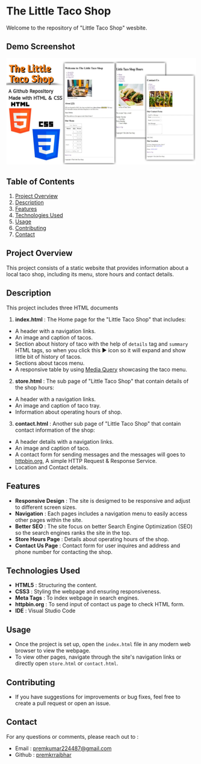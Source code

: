 
# The Little Taco Shop
  
Welcome to the repository of "Little Taco Shop" wesbite.

## Demo Screenshot

![Screenshot of Project](assets/screenshot/screenshot.jpg)

## Table of Contents
1. [Project Overview](#project-overview)
2. [Description](#description)
3. [Features](#features)
4. [Technologies Used](#technologies-used)
5. [Usage](#usage)
6. [Contributing](#contributing)
7. [Contact](#contact)

## Project Overview

This project consists of a static website that provides information about a local taco shop, including its menu, store hours and contact details.

## Description 

This project includes three HTML documents 

1. **index.html** : The Home page for the "Little Taco Shop" that includes:
- A header with a navigation links.
- An image and caption of tacos.
- Section about history of taco with the help of `details` tag and `summary` HTML tags, so when you click  this ▶ icon so it will expand and show little bit of history of tacos.
- Sections about tacos menu.
- A responsive table by using [Media Query](https://en.wikipedia.org/wiki/Media_queries) showcasing the taco menu. 

2. **store.html** : The sub page of "Little Taco Shop" that contain details of the shop hours:
- A header with a navigation links.
- An image and caption of taco tray.
- Information about operating hours of shop.

3. **contact.html** : Another sub page of "Little Taco Shop" that contain contact information of the shop:
- A header details with a navigation links.
- An image and caption of taco.
- A contact form for sending messages and the messages will goes to [httpbin.org](https://httpbin.org/), A simple HTTP Request & Response Service.
- Location and Contact details. 

## Features 

- **Responsive Design** : The site is desigmed to be responsive and adjust to different screen sizes.
- **Navigation** : Each pages includes a navigation menu to easily access other pages within the site.
- **Better SEO** : The site focus on better Search Engine Optimization (SEO) so the search engines ranks the site in the top.
- **Store Hours Page** : Details about operating hours of the shop.
- **Contact Us Page** : Contact form for user inquires and address and phone number for contacting the shop.

## Technologies Used 

- **HTML5** : Structuring the content.
- **CSS3** : Styling the webpage and ensuring responsiveness.
- **Meta Tags** : To index webpage in search engines.
- **httpbin.org** : To send input of contact us page to check HTML form.
- **IDE** : Visual Studio Code

## Usage

- Once the project is set up, open the `index.html` file in any modern web browser to view the webpage.
- To view other pages, navigate through the site's navigation links or directly open `store.html` or `contact.html`.

## Contributing

- If you have suggestions for improvements or bug fixes, feel free to create a pull request or open an issue.

## Contact

For any questions or comments, please reach out to :
- Email : [premkumar224487@gmail.com](mailto:premkumar224487@gmail.com)
- Github : [premkrrajbhar](https://github.com/premkrrajbhar)







